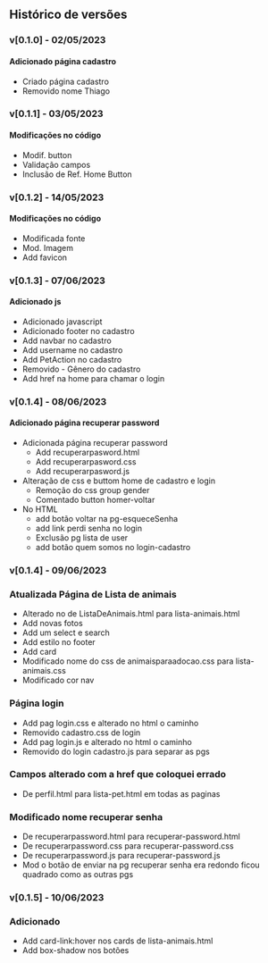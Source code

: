 ## Histórico de versões

### v[0.1.0] - 02/05/2023
#### Adicionado página cadastro
- Criado página cadastro  
- Removido nome Thiago

### v[0.1.1] - 03/05/2023
#### Modificações no código
- Modif. button  
- Validação campos  
- Inclusão de Ref. Home Button

### v[0.1.2] - 14/05/2023
#### Modificações no código
- Modificada fonte  
- Mod. Imagem  
- Add favicon  

### v[0.1.3] - 07/06/2023
#### Adicionado js
- Adicionado javascript  
- Adicionado footer no cadastro  
- Add navbar no cadastro   
- Add username no cadastro  
- Add PetAction no cadastro  
- Removido - Gênero do cadastro  
- Add href na home para chamar o login

### v[0.1.4] - 08/06/2023
#### Adicionado página recuperar password
- Adicionada página recuperar password
  - Add recuperarpasword.html
  - Add recuperarpasword.css
  - Add recuperarpasword.js
- Alteração de css e buttom home de cadastro e login 
  - Remoção do css group gender
  - Comentado button homer-voltar
- No HTML
  - add botão voltar na pg-esqueceSenha
  - add link perdi senha no login
  - Exclusão pg lista de user
  - add botão quem somos no login-cadastro   
  
### v[0.1.4] - 09/06/2023
### Atualizada Página de Lista de animais
- Alterado no de ListaDeAnimais.html para lista-animais.html
- Add novas fotos
- Add um select e search
- Add estilo no footer
- Add card
- Modificado nome do css de animaisparaadocao.css para lista-animais.css
- Modificado cor nav
### Página login
- Add pag login.css e alterado no html o caminho
- Removido cadastro.css de login
- Add pag login.js e alterado no html o caminho
- Removido do login cadastro.js para separar as pgs
### Campos alterado com a href que coloquei errado
- De perfil.html para lista-pet.html em todas as paginas
### Modificado nome recuperar senha
-  De recuperarpassword.html para recuperar-password.html
-  De recuperarpassword.css para recuperar-password.css
-  De recuperarpassword.js para recuperar-password.js
- Mod o botão de enviar na pg recuperar senha era redondo ficou quadrado como as outras pgs

### v[0.1.5] - 10/06/2023
### Adicionado  
- Add card-link:hover nos cards de lista-animais.html
- Add box-shadow nos botões
